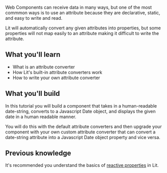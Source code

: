 Web Components can receive data in many ways, but one of the most commmon ways is to use an attribute because they are declarative, static, and easy to write and read.

Lit will automatically convert any given attributes into properties, but some properties will not map easily to an attribute making it difficult to write the attribute.

## What you'll learn

- What is an attribute converter
- How Lit's built-in attribute converters work
- How to write your own attribute converter

## What you'll build

In this tutorial you will build a component that takes in a human-readable date-string, converts to a Javascript Date object, and displays the given date in a human readable manner.

You will do this with the default attribute converters and then upgrade your component with your own custom attribute converter that can convert a date-string attribute into a Javascript Date object property and vice versa.

## Previous knowledge

It's recommended you understand the basics of [reactive properties](/docs/components/properties/) in Lit.